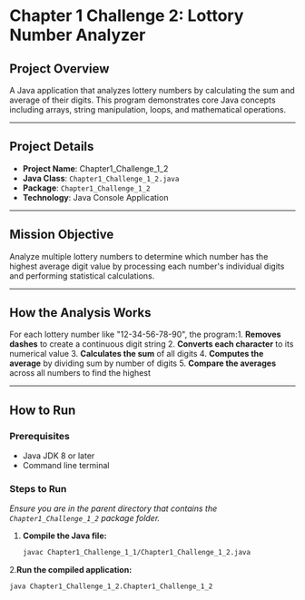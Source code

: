  # Chapter 1 Challenge 2:  Lottory Number Analyzer

##  Project Overview
 A Java application that analyzes lottery numbers by calculating the sum and average of their digits. This program demonstrates core Java concepts including arrays, string manipulation, loops, and mathematical operations.

***

## Project Details
- **Project Name**: Chapter1_Challenge_1_2
- **Java Class**: `Chapter1_Challenge_1_2.java`
- **Package**: `Chapter1_Challenge_1_2`
- **Technology**: Java Console Application

***

##  Mission Objective
 Analyze multiple lottery numbers to determine which number has the highest average digit value by processing each number's individual digits and performing statistical calculations.

***

## How the Analysis Works
For each lottery number like "12-34-56-78-90", the program:1. **Removes dashes**  to create a continuous digit string
2. **Converts each character**  to its numerical value
3. **Calculates the sum**  of all digits
4. **Computes the average**  by dividing sum by number of digits
5. **Compare the averages**  across all numbers to find the highest
***

##  How to Run

### Prerequisites
- Java JDK 8 or later
- Command line terminal

### Steps to Run
*Ensure you are in the parent directory that contains the `Chapter1_Challenge_1_2` package folder.*

1. **Compile the Java file:**
   ```bash
   javac Chapter1_Challenge_1_1/Chapter1_Challenge_1_2.java
2.**Run the compiled application:**

   ```Bash
java Chapter1_Challenge_1_2.Chapter1_Challenge_1_2